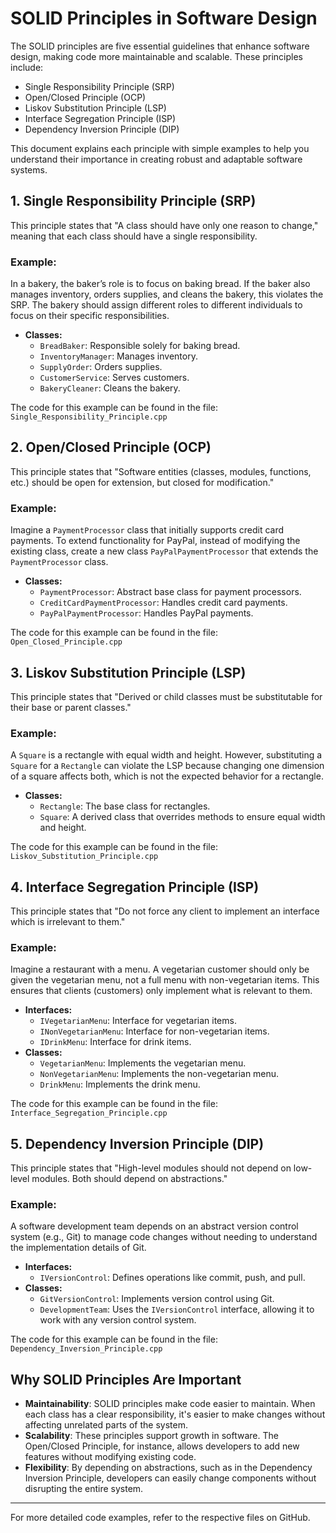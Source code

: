 # SOLID Principles in Software Design

The SOLID principles are five essential guidelines that enhance software design, making code more maintainable and scalable. These principles include:

- Single Responsibility Principle (SRP)
- Open/Closed Principle (OCP)
- Liskov Substitution Principle (LSP)
- Interface Segregation Principle (ISP)
- Dependency Inversion Principle (DIP)

This document explains each principle with simple examples to help you understand their importance in creating robust and adaptable software systems.

## 1. Single Responsibility Principle (SRP)

This principle states that "A class should have only one reason to change," meaning that each class should have a single responsibility.

### Example:

In a bakery, the baker’s role is to focus on baking bread. If the baker also manages inventory, orders supplies, and cleans the bakery, this violates the SRP. The bakery should assign different roles to different individuals to focus on their specific responsibilities.

- **Classes:**
  - `BreadBaker`: Responsible solely for baking bread.
  - `InventoryManager`: Manages inventory.
  - `SupplyOrder`: Orders supplies.
  - `CustomerService`: Serves customers.
  - `BakeryCleaner`: Cleans the bakery.

The code for this example can be found in the file: `Single_Responsibility_Principle.cpp`

## 2. Open/Closed Principle (OCP)

This principle states that "Software entities (classes, modules, functions, etc.) should be open for extension, but closed for modification."

### Example:

Imagine a `PaymentProcessor` class that initially supports credit card payments. To extend functionality for PayPal, instead of modifying the existing class, create a new class `PayPalPaymentProcessor` that extends the `PaymentProcessor` class.

- **Classes:**
  - `PaymentProcessor`: Abstract base class for payment processors.
  - `CreditCardPaymentProcessor`: Handles credit card payments.
  - `PayPalPaymentProcessor`: Handles PayPal payments.

The code for this example can be found in the file: `Open_Closed_Principle.cpp`

## 3. Liskov Substitution Principle (LSP)

This principle states that "Derived or child classes must be substitutable for their base or parent classes."

### Example:

A `Square` is a rectangle with equal width and height. However, substituting a `Square` for a `Rectangle` can violate the LSP because changing one dimension of a square affects both, which is not the expected behavior for a rectangle.

- **Classes:**
  - `Rectangle`: The base class for rectangles.
  - `Square`: A derived class that overrides methods to ensure equal width and height.

The code for this example can be found in the file: `Liskov_Substitution_Principle.cpp`

## 4. Interface Segregation Principle (ISP)

This principle states that "Do not force any client to implement an interface which is irrelevant to them."

### Example:

Imagine a restaurant with a menu. A vegetarian customer should only be given the vegetarian menu, not a full menu with non-vegetarian items. This ensures that clients (customers) only implement what is relevant to them.

- **Interfaces:**
  - `IVegetarianMenu`: Interface for vegetarian items.
  - `INonVegetarianMenu`: Interface for non-vegetarian items.
  - `IDrinkMenu`: Interface for drink items.
- **Classes:**
  - `VegetarianMenu`: Implements the vegetarian menu.
  - `NonVegetarianMenu`: Implements the non-vegetarian menu.
  - `DrinkMenu`: Implements the drink menu.

The code for this example can be found in the file: `Interface_Segregation_Principle.cpp`

## 5. Dependency Inversion Principle (DIP)

This principle states that "High-level modules should not depend on low-level modules. Both should depend on abstractions."

### Example:

A software development team depends on an abstract version control system (e.g., Git) to manage code changes without needing to understand the implementation details of Git.

- **Interfaces:**
  - `IVersionControl`: Defines operations like commit, push, and pull.
- **Classes:**
  - `GitVersionControl`: Implements version control using Git.
  - `DevelopmentTeam`: Uses the `IVersionControl` interface, allowing it to work with any version control system.

The code for this example can be found in the file: `Dependency_Inversion_Principle.cpp`

## Why SOLID Principles Are Important

- **Maintainability**: SOLID principles make code easier to maintain. When each class has a clear responsibility, it's easier to make changes without affecting unrelated parts of the system.
- **Scalability**: These principles support growth in software. The Open/Closed Principle, for instance, allows developers to add new features without modifying existing code.
- **Flexibility**: By depending on abstractions, such as in the Dependency Inversion Principle, developers can easily change components without disrupting the entire system.

---

For more detailed code examples, refer to the respective files on GitHub.
